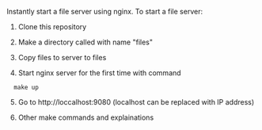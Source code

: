 Instantly start a file server using nginx. To start a file server:

1) Clone this repository

2) Make a directory called with name "files"

3) Copy files to server to files

4) Start nginx server for the first time with command 
  ```
    make up
  ```
5) Go to http://loccalhost:9080 (localhost can be replaced with IP address)

6) Other make commands and explainations
